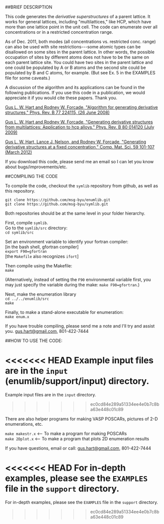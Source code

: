 ##BRIEF DESCRIPTION

This code generates the *derivative superstructures* of a parent
lattice. It works for general lattices, including "multilattices," like
HCP, which have more than one lattice point in the unit cell. The code can enumerate over all concentrations or in a restricted concentration range. 

As of Dec. 2011, both modes (all concentrations vs. restricted
conc. range) can also be used with site restrictions---some atomic
types can be disallowed on some sites in the parent lattice. In other
words, the possible occupation of sites by different atoms does not
have to be the same on each parent lattice site. You could have two
sites in the parent lattice and one could be populated by A or B atoms
and the second site could be populated by B and C atoms, for
example. (But see Ex. 5 in the EXAMPLES file for some caveats.)

A discussion of the algorithm and its applications can be found in the
following publications. If you use this code in a publication, we
would appreciate it if you would cite these papers. Thank you.


[Gus L. W. Hart and Rodney W. Forcade, "Algorithm for generating
derivative structures," Phys. Rev. B 77 224115, (26 June 2008)](http://msg.byu.edu/papers/GLWHart_enumeration.pdf)

[Gus L. W. Hart and Rodney W. Forcade, "Generating derivative
structures from multilattices: Application to hcp alloys,"
Phys. Rev. B 80 014120 (July 2009)](http://msg.byu.edu/papers/multi.pdf)

[Gus L. W. Hart, Lance J. Nelson, and Rodney W. Forcade, "Generating
derivative structures at a fixed concentration," Comp. Mat. Sci. 59
101-107 (March 2012)](http://msg.byu.edu/papers/enum3.pdf)

If you download this code, please send me an email so I can let you
know about bugs/improvements/etc.


##COMPILING THE CODE

To compile the code, checkout the `symlib` repository from github, as
well as this repository.

```
git clone https://github.com/msg-byu/enumlib.git  
git clone https://github.com/msg-byu/symlib.git
```

Both repositories should be at the same level in your folder
hierarchy.  

First, compile `symlib`.   
Go to the `symlib/src` directory:  
```cd symlib/src```

Set an environment variable to identify your fortran compiler:  
[in the bash shell, gfortran compiler]  
```export F90=gfortran```  
[the `Makefile` also recognizes `ifort`]

Then compile using the Makefile:  
`make`

(Alternatively, instead of setting the `F90` environmental variable first, you may just specify the variable during the make: `make F90=gfortran`.)

Next, make the enumeration library  
```cd ../../enumlib/src```  
`make`

Finally, to make a stand-alone executable for enumeration:  
```make enum.x```

If you have trouble compiling, please send me a note and I'll try and
assist you.  gus.hart@gmail.com, 801-422-7444

##HOW TO USE THE CODE:

<<<<<<< HEAD
Example input files are in the `input` (enumlib/support/input) directory. 
=======
Example input files are in the `input` directory. 
>>>>>>> ec0cd84e289a51334ee4e0b7c8ba63e448c01c89

There are also helper programs for making VASP POSCARs, pictures of
2-D enumerations, etc.

`make makestr.x`  <-- To make a program for making POSCARs  
`make 2Dplot.x` <-- To make a program that plots 2D enumeration results

If you have questions, email or call: gus.hart@gmail.com, 801-422-7444

<<<<<<< HEAD
For in-depth examples, please see the `EXAMPLES` file in the `support` directory.
=======
For in-depth examples, please see the `EXAMPLES` file in the `support` directory.
>>>>>>> ec0cd84e289a51334ee4e0b7c8ba63e448c01c89
